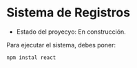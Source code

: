 <h1>Sistema de Registros</h1>

- Estado del proyecyo: En construcción.

Para ejecutar el sistema, debes poner:

```npm instal react```

